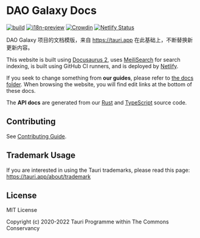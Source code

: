 # DAO Galaxy Docs

[![build](https://github.com/tauri-apps/tauri-docs/actions/workflows/build.yml/badge.svg)](https://github.com/tauri-apps/tauri-docs/actions/workflows/build.yml)
[![i18n-preview](https://github.com/tauri-apps/tauri-docs/actions/workflows/i18n-preview.yml/badge.svg)](https://github.com/tauri-apps/tauri-docs/actions/workflows/i18n-preview.yml)
[![Crowdin](https://badges.crowdin.net/e/5a26ffca6fd8022c03485376ac5a082d/localized.svg)](https://tauri.crowdin.com/documentation)
[![Netlify Status](https://api.netlify.com/api/v1/badges/0bc4e65a-3a3a-4074-9401-1f094ecd0508/deploy-status)](https://app.netlify.com/sites/tauri/deploys)

DAO Galaxy 项目的文档模版，来自 https://tauri.app 在此基础上，不断替换新更新内容。

This website is built using [Docusaurus 2], uses [MeiliSearch] for search indexing, is built using GitHub CI runners, and is deployed by [Netlify].

If you seek to change something from **our guides**, please refer to [the docs folder].
When browsing the website, you will find edit links at the bottom of these docs.

The **API docs** are generated from our [Rust] and [TypeScript] source code.

## Contributing

See [Contributing Guide].

## Trademark Usage
If you are interested in using the Tauri trademarks, please read this page: https://tauri.app/about/trademark

## License

MIT License

Copyright (c) 2020-2022 Tauri Programme within The Commons Conservancy

[docusaurus 2]: https://v2.docusaurus.io/
[meilisearch]: https://github.com/meilisearch/
[netlify]: https://www.netlify.com
[the docs folder]: ./docs
[typescript]: https://github.com/tauri-apps/tauri/tree/dev/tooling/api
[rust]: https://github.com/tauri-apps/tauri/tree/dev/core/tauri
[contributing guide]: ./.github/CONTRIBUTING.md

